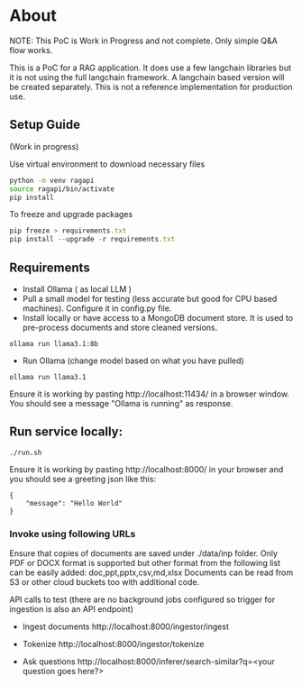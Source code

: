 # About
NOTE: This PoC is Work in Progress and not complete. Only simple Q&A flow works.


This is a PoC for a RAG application. It does use a few langchain libraries but it is not using the full langchain framework. A langchain based version will be created separately. This is not a reference implementation for production use.

## Setup Guide

(Work in progress)

Use virtual environment to download necessary files   
```bash
python -m venv ragapi
source ragapi/bin/activate
pip install 
```

To freeze and upgrade packages

```javascript
pip freeze > requirements.txt
pip install --upgrade -r requirements.txt
```

## Requirements 
- Install Ollama ( as local LLM ) 
- Pull a small model for testing (less accurate but good for CPU based machines). Configure it in config.py file.
- Install locally or have access to a MongoDB document store. It is used to pre-process documents and store cleaned versions.

```
ollama run llama3.1:8b
```

- Run Ollama (change model based on what you have pulled)

```
ollama run llama3.1
```

Ensure it is working by pasting http://localhost:11434/ in a browser window. You should see a message "Ollama is running" as response.


## Run service locally:

```
./run.sh
```

Ensure it is working by pasting http://localhost:8000/ in your browser and you should see a greeting json like this:
```
{
    "message": "Hello World"
}
```


### Invoke using following URLs

Ensure that copies of documents are saved under ./data/inp folder. Only PDF or DOCX format is supported but other format from the following list can be easily added: doc,ppt,pptx,csv,md,xlsx
Documents can be read from S3 or other cloud buckets too with additional code. 

API calls to test (there are no background jobs configured so trigger for ingestion is also an API endpoint)

- Ingest documents
http://localhost:8000/ingestor/ingest

- Tokenize
http://localhost:8000/ingestor/tokenize

- Ask questions
http://localhost:8000/inferer/search-similar?q=<your question goes here?>

